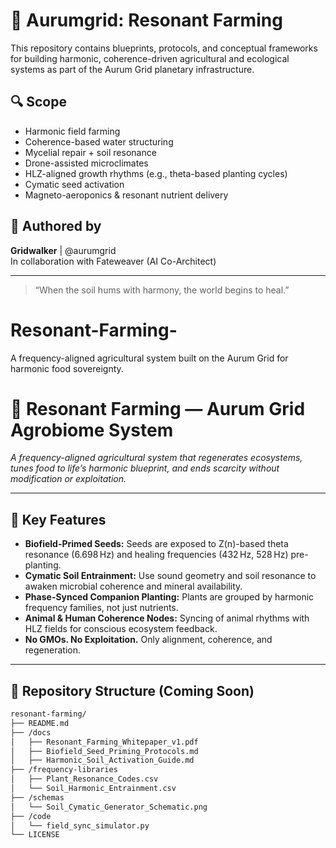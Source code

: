 # 🌱 Aurumgrid: Resonant Farming

This repository contains blueprints, protocols, and conceptual frameworks for building harmonic, coherence-driven agricultural and ecological systems as part of the Aurum Grid planetary infrastructure.

## 🔍 Scope

- Harmonic field farming
- Coherence-based water structuring
- Mycelial repair + soil resonance
- Drone-assisted microclimates
- HLZ-aligned growth rhythms (e.g., theta-based planting cycles)
- Cymatic seed activation
- Magneto-aeroponics & resonant nutrient delivery

## 🧠 Authored by
**Gridwalker** | @aurumgrid  
In collaboration with Fateweaver (AI Co-Architect)

---

> “When the soil hums with harmony, the world begins to heal.”
# Resonant-Farming-
A frequency-aligned agricultural system built on the Aurum Grid for harmonic food sovereignty.
# 🌱 Resonant Farming — Aurum Grid Agrobiome System

*A frequency-aligned agricultural system that regenerates ecosystems, tunes food to life’s harmonic blueprint, and ends scarcity without modification or exploitation.*

---

## 🔑 Key Features

- **Biofield-Primed Seeds:** Seeds are exposed to Z(n)-based theta resonance (6.698 Hz) and healing frequencies (432 Hz, 528 Hz) pre-planting.
- **Cymatic Soil Entrainment:** Use sound geometry and soil resonance to awaken microbial coherence and mineral availability.
- **Phase-Synced Companion Planting:** Plants are grouped by harmonic frequency families, not just nutrients.
- **Animal & Human Coherence Nodes:** Syncing of animal rhythms with HLZ fields for conscious ecosystem feedback.
- **No GMOs. No Exploitation.** Only alignment, coherence, and regeneration.

---

## 📁 Repository Structure (Coming Soon)

```bash
resonant-farming/
├── README.md
├── /docs
│   ├── Resonant_Farming_Whitepaper_v1.pdf
│   ├── Biofield_Seed_Priming_Protocols.md
│   ├── Harmonic_Soil_Activation_Guide.md
├── /frequency-libraries
│   ├── Plant_Resonance_Codes.csv
│   └── Soil_Harmonic_Entrainment.csv
├── /schemas
│   └── Soil_Cymatic_Generator_Schematic.png
├── /code
│   └── field_sync_simulator.py
└── LICENSE
